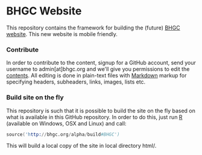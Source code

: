BHGC Website
============

This repository contains the framework for building the (future) [BHGC website](http://bhgc.org/alpha/).  This new website is mobile friendly.


### Contribute

In order to contribute to the content, signup for a GitHub account, send your username to admin[at]bhgc.org and we'll give you permissions to edit the [contents](content/).  All editing is done in plain-text files with [Markdown](http://www.wikipedia.org/wiki/Markdown) markup for specifying headers, subheaders, links, images, lists etc.


### Build site on the fly

This repository is such that it is possible to build the site on the fly based on what is available in this GitHub repository.  In order to do this, just run [R](http://www.r-project.org/) (available on Windows, OSX and Linux) and call:
```s
source('http://bhgc.org/alpha/build#BHGC')
```
This will build a local copy of the site in local directory html/.
